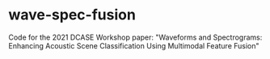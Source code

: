 # wave-spec-fusion
Code for the 2021 DCASE Workshop paper: "Waveforms and Spectrograms: Enhancing Acoustic Scene Classification Using Multimodal Feature Fusion"
